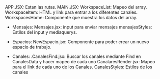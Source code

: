 APP.JSX: Estan las rutas.
MAIN.JSX:
WorkspaceList: Mapeo del array.
WorkspaceItem: HTML y link para entrar a los diferentes canales.
WorkspacesHome: Componente que muestra los datos del array.

- Mensajes:
Mensajes.jsx: input para enviar mensajes
mensajesStyles: Estilos del input y mediaquerys.

- Espacios:
NewEspacio.jsx: Componente para poder crear un nuevo espacio de trabajo.

- Canales:
.CanalesFind.jsx: Buscar los canales mediante Find en CanalesData y hacer mapeo de cada uno
CanalaresRender.jsx: Mapeo para el link de cada uno de los Canales.
CanalesStyles: Estilos de los canales

